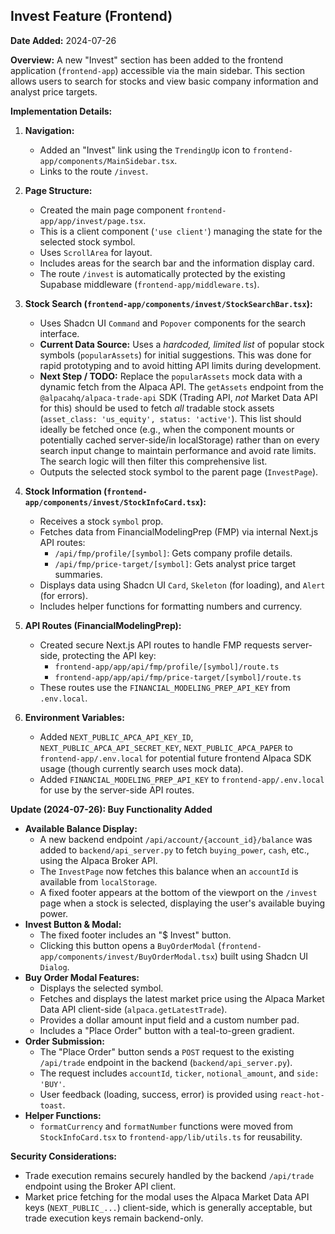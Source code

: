 ## Invest Feature (Frontend)

**Date Added:** 2024-07-26

**Overview:**
A new "Invest" section has been added to the frontend application (`frontend-app`) accessible via the main sidebar. This section allows users to search for stocks and view basic company information and analyst price targets.

**Implementation Details:**

1.  **Navigation:**
    *   Added an "Invest" link using the `TrendingUp` icon to `frontend-app/components/MainSidebar.tsx`.
    *   Links to the route `/invest`.

2.  **Page Structure:**
    *   Created the main page component `frontend-app/app/invest/page.tsx`.
    *   This is a client component (`'use client'`) managing the state for the selected stock symbol.
    *   Uses `ScrollArea` for layout.
    *   Includes areas for the search bar and the information display card.
    *   The route `/invest` is automatically protected by the existing Supabase middleware (`frontend-app/middleware.ts`).

3.  **Stock Search (`frontend-app/components/invest/StockSearchBar.tsx`):**
    *   Uses Shadcn UI `Command` and `Popover` components for the search interface.
    *   **Current Data Source:** Uses a *hardcoded, limited list* of popular stock symbols (`popularAssets`) for initial suggestions. This was done for rapid prototyping and to avoid hitting API limits during development.
    *   **Next Step / TODO:** Replace the `popularAssets` mock data with a dynamic fetch from the Alpaca API. The `getAssets` endpoint from the `@alpacahq/alpaca-trade-api` SDK (Trading API, *not* Market Data API for this) should be used to fetch *all* tradable stock assets (`asset_class: 'us_equity', status: 'active'`). This list should ideally be fetched once (e.g., when the component mounts or potentially cached server-side/in localStorage) rather than on every search input change to maintain performance and avoid rate limits. The search logic will then filter this comprehensive list.
    *   Outputs the selected stock symbol to the parent page (`InvestPage`).

4.  **Stock Information (`frontend-app/components/invest/StockInfoCard.tsx`):**
    *   Receives a stock `symbol` prop.
    *   Fetches data from FinancialModelingPrep (FMP) via internal Next.js API routes:
        *   `/api/fmp/profile/[symbol]`: Gets company profile details.
        *   `/api/fmp/price-target/[symbol]`: Gets analyst price target summaries.
    *   Displays data using Shadcn UI `Card`, `Skeleton` (for loading), and `Alert` (for errors).
    *   Includes helper functions for formatting numbers and currency.

5.  **API Routes (FinancialModelingPrep):**
    *   Created secure Next.js API routes to handle FMP requests server-side, protecting the API key:
        *   `frontend-app/app/api/fmp/profile/[symbol]/route.ts`
        *   `frontend-app/app/api/fmp/price-target/[symbol]/route.ts`
    *   These routes use the `FINANCIAL_MODELING_PREP_API_KEY` from `.env.local`.

6.  **Environment Variables:**
    *   Added `NEXT_PUBLIC_APCA_API_KEY_ID`, `NEXT_PUBLIC_APCA_API_SECRET_KEY`, `NEXT_PUBLIC_APCA_PAPER` to `frontend-app/.env.local` for potential future frontend Alpaca SDK usage (though currently search uses mock data).
    *   Added `FINANCIAL_MODELING_PREP_API_KEY` to `frontend-app/.env.local` for use by the server-side API routes.

**Update (2024-07-26): Buy Functionality Added**

*   **Available Balance Display:**
    *   A new backend endpoint `/api/account/{account_id}/balance` was added to `backend/api_server.py` to fetch `buying_power`, `cash`, etc., using the Alpaca Broker API.
    *   The `InvestPage` now fetches this balance when an `accountId` is available from `localStorage`.
    *   A fixed footer appears at the bottom of the viewport on the `/invest` page when a stock is selected, displaying the user's available buying power.
*   **Invest Button & Modal:**
    *   The fixed footer includes an "$ Invest" button.
    *   Clicking this button opens a `BuyOrderModal` (`frontend-app/components/invest/BuyOrderModal.tsx`) built using Shadcn UI `Dialog`.
*   **Buy Order Modal Features:**
    *   Displays the selected symbol.
    *   Fetches and displays the latest market price using the Alpaca Market Data API client-side (`alpaca.getLatestTrade`).
    *   Provides a dollar amount input field and a custom number pad.
    *   Includes a "Place Order" button with a teal-to-green gradient.
*   **Order Submission:**
    *   The "Place Order" button sends a `POST` request to the existing `/api/trade` endpoint in the backend (`backend/api_server.py`).
    *   The request includes `accountId`, `ticker`, `notional_amount`, and `side: 'BUY'`.
    *   User feedback (loading, success, error) is provided using `react-hot-toast`.
*   **Helper Functions:**
    *   `formatCurrency` and `formatNumber` functions were moved from `StockInfoCard.tsx` to `frontend-app/lib/utils.ts` for reusability.

**Security Considerations:**
*   Trade execution remains securely handled by the backend `/api/trade` endpoint using the Broker API client.
*   Market price fetching for the modal uses the Alpaca Market Data API keys (`NEXT_PUBLIC_...`) client-side, which is generally acceptable, but trade execution keys remain backend-only.
